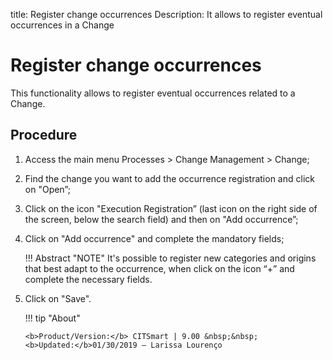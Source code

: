 title: Register change occurrences
Description: It allows to register eventual occurrences in a Change
# Register change occurrences

This functionality allows to register eventual occurrences related to a Change.

Procedure
------------

1.  Access the main menu Processes \>
    Change Management \> Change;

2.  Find the change you want to add the occurrence registration and click on
    "Open”;

3.  Click on the icon "Execution Registration” (last icon on the right side of
    the screen, below the search field) and then on "Add occurrence”;

4.  Click on "Add occurrence" and complete the mandatory fields;

    !!! Abstract "NOTE"
        It's possible to register new categories and origins that best adapt to the
        occurrence, when click on the icon “+” and complete the necessary fields.

5.  Click on "Save".

    !!! tip "About"

        <b>Product/Version:</b> CITSmart | 9.00 &nbsp;&nbsp;
        <b>Updated:</b>01/30/2019 – Larissa Lourenço

